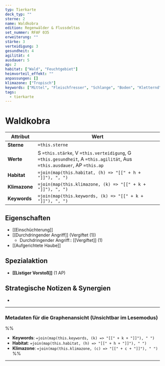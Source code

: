 ```yaml
---
typ: Tierkarte
deck_typ: ""
sterne: 2
name: Waldkobra
edition: Regenwälder & Flussdeltas
set_nummer: RFAF 035
erweiterung: ""
stärke: 3
verteidigung: 3
gesundheit: 4
agilität: 4
ausdauer: 5
ap: 2
habitat: ["Wald", "Feuchtgebiet"]
heimvorteil_effekt: ""
anpassungen: []
klimazone: ["Tropisch"]
keywords: ["Mittel", "Fleischfresser", "Schlange", "Boden", "Kletternd", "Tagaktiv"]
tags:
  - tierkarte
---
```


# Waldkobra

| Attribut | Wert |
|---|---|
| **Sterne** | `=this.sterne` |
| **Werte** | S `=this.stärke`, V `=this.verteidigung`, G `=this.gesundheit`, A `=this.agilität`, Aus `=this.ausdauer`, AP `=this.ap` |
| **Habitat** | `=join(map(this.habitat, (h) => "[[" + h + "]]"), ", ")` |
| **Klimazone**| `=join(map(this.klimazone, (k) => "[[" + k + "]]"), ", ")` |
| **Keywords** | `=join(map(this.keywords, (k) => "[[" + k + "]]"), ", ")` |

## Eigenschaften

- [[Einschüchterung]]
- [[Durchdringender Angriff]] (Vergiftet (1))
	- Durchdringender Angriff:: [[Vergiftet]] (1)
- [[Aufgerichtete Haube]]


## Spezialaktion

- **[[Listiger Vorstoß]]** (1 AP)

## Strategische Notizen & Synergien

-

---
### Metadaten für die Graphenansicht (Unsichtbar im Lesemodus)
%%
- **Keywords**: `=join(map(this.keywords, (k) => "[[" + k + "]]"), " ")`
- **Habitat**: `=join(map(this.habitat, (h) => "[[" + h + "]]"), " ")`
- **Klimazone**: `=join(map(this.klimazone, (c) => "[[" + c + "]]"), " ")`
%%
---